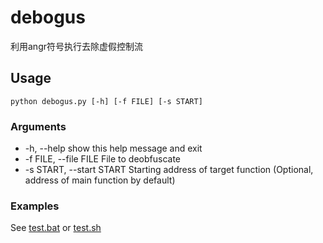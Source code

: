 # debogus
利用angr符号执行去除虚假控制流
## Usage
```
python debogus.py [-h] [-f FILE] [-s START]
```

### Arguments
- -h, --help                show this help message and exit
- -f FILE, --file FILE      File to deobfuscate
- -s START, --start START   Starting address of target function (Optional, address of main function by default)

### Examples
See [test.bat](test.bat) or [test.sh](test.sh)